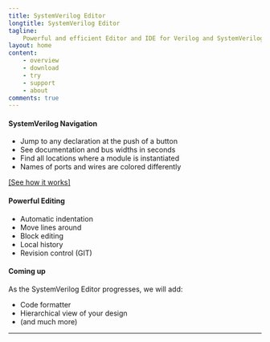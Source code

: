 ```yaml
---
title: SystemVerilog Editor
longtitle: SystemVerilog Editor
tagline:
    Powerful and efficient Editor and IDE for Verilog and SystemVerilog. Built for the future.
layout: home
content:
    - overview
    - download
    - try
    - support
    - about
comments: true
---
```


<div class="row">
	<div class="col-md-4">
		<h4>SystemVerilog Navigation</h4>
		<ul>
		<li>Jump to any declaration at the push of a button
		<li>See documentation and bus widths in seconds
		<li>Find all locations where a module is instantiated
		<li>Names of ports and wires are colored differently
		</ul>
		<a href="/features">[See how it works]</a>
	</div>
	<div class="col-md-4">
		<h4>Powerful Editing</h4>
		<ul>
		<li>Automatic indentation
		<li>Move lines around
		<li>Block editing
		<li>Local history
		<li>Revision control (GIT)
		</ul>
	</div> 
	<div class="col-md-4">
		<h4>Coming up</h4>
		<p>As the SystemVerilog Editor progresses, we will add:</p>
		<ul>
		<li>Code formatter
		<li>Hierarchical view of your design
		<li>(and much more)
		</ul>
    </div> 
</div>

<hr >
<div class="clearfix visible-md visible-lg"></div>


<div class="field-item even" property="content:encoded"> <p style="text-align: center;"><a class="wistia-popover[height=500,playerColor=7b796a,width=800]" href="//fast.wistia.net/embed/iframe/sx15wapifo?popover=true"><img alt="" src="https://embed-ssl.wistia.com/deliveries/b5dd8544600eb65b1596522684cc3a17545b0d14.jpg?image_play_button=true&amp;image_play_button_color=7b796ae0&amp;image_crop_resized=400x250"></a> </p>
<script charset="ISO-8859-1" src="//fast.wistia.com/assets/external/popover-v1.js"></script></div>
